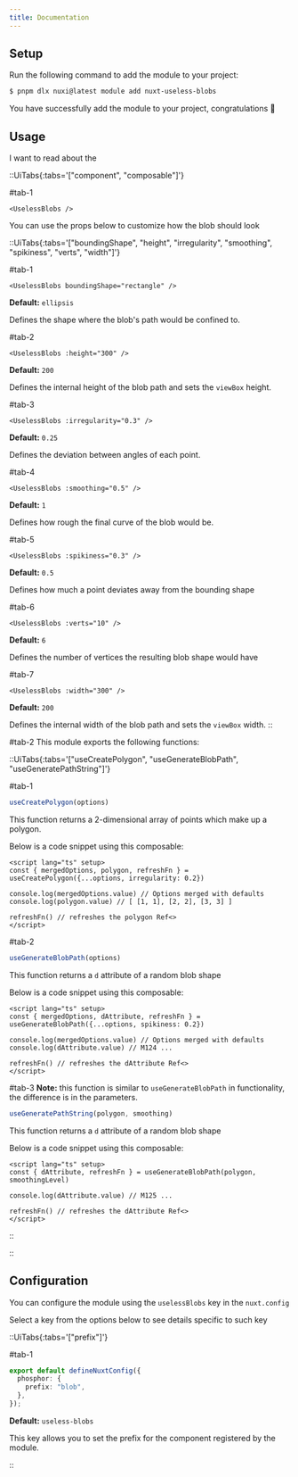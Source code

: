 ```yaml
---
title: Documentation
---
```


## Setup

Run the following command to add the module to your project:

```bash [>_]
$ pnpm dlx nuxi@latest module add nuxt-useless-blobs
```

You have successfully add the module to your project, congratulations 🎉

## Usage

I want to read about the

::UiTabs{:tabs='["component", "composable"]'}

#tab-1
```vue
<UselessBlobs />
````

You can use the props below to customize how the blob should look

::UiTabs{:tabs='["boundingShape", "height", "irregularity", "smoothing", "spikiness", "verts", "width"]'}

#tab-1
```vue
<UselessBlobs boundingShape="rectangle" />
```

**Default:** `ellipsis`

Defines the shape where the blob's path would be confined to.

#tab-2
```vue
<UselessBlobs :height="300" />
```

**Default:** `200`

Defines the internal height of the blob path and sets the `viewBox` height.

#tab-3
```vue
<UselessBlobs :irregularity="0.3" />
```

**Default:** `0.25`

Defines the deviation between angles of each point.

#tab-4
```vue
<UselessBlobs :smoothing="0.5" />
```

**Default:** `1`

Defines how rough the final curve of the blob would be.

#tab-5
```vue
<UselessBlobs :spikiness="0.3" />
```

**Default:** `0.5`

Defines how much a point deviates away from the bounding shape

#tab-6
```vue
<UselessBlobs :verts="10" />
```

**Default:** `6`

Defines the number of vertices the resulting blob shape would have

#tab-7
```vue
<UselessBlobs :width="300" />
```

**Default:** `200`

Defines the internal width of the blob path and sets the `viewBox` width.
::

#tab-2
This module exports the following functions:

::UiTabs{:tabs='["useCreatePolygon", "useGenerateBlobPath", "useGeneratePathString"]'}

#tab-1
```ts
useCreatePolygon(options)
```

This function returns a 2-dimensional array of points which make up a polygon.

Below is a code snippet using this composable:

```vue [YourComponent]
<script lang="ts" setup>
const { mergedOptions, polygon, refreshFn } = useCreatePolygon({...options, irregularity: 0.2})

console.log(mergedOptions.value) // Options merged with defaults
console.log(polygon.value) // [ [1, 1], [2, 2], [3, 3] ]

refreshFn() // refreshes the polygon Ref<>
</script>
```

#tab-2
```ts
useGenerateBlobPath(options)
```

This function returns a `d` attribute of a random blob shape

Below is a code snippet using this composable:

```vue [YourComponent]
<script lang="ts" setup>
const { mergedOptions, dAttribute, refreshFn } = useGenerateBlobPath({...options, spikiness: 0.2})

console.log(mergedOptions.value) // Options merged with defaults
console.log(dAttribute.value) // M124 ...

refreshFn() // refreshes the dAttribute Ref<>
</script>
```

#tab-3
**Note:** this function is similar to `useGenerateBlobPath` in functionality, the difference is in the parameters.

```ts
useGeneratePathString(polygon, smoothing)
```

This function returns a `d` attribute of a random blob shape

Below is a code snippet using this composable:

```vue [YourComponent]
<script lang="ts" setup>
const { dAttribute, refreshFn } = useGenerateBlobPath(polygon, smoothingLevel)

console.log(dAttribute.value) // M125 ...

refreshFn() // refreshes the dAttribute Ref<>
</script>
```
::

::

## Configuration

You can configure the module using the `uselessBlobs` key in the `nuxt.config`

Select a key from the options below to see details specific to such key

::UiTabs{:tabs='["prefix"]'}

#tab-1
```ts [nuxt.config]
export default defineNuxtConfig({
  phosphor: {
    prefix: "blob",
  },
});
```

**Default:** `useless-blobs`

This key allows you to set the prefix for the component registered by the module.

::
